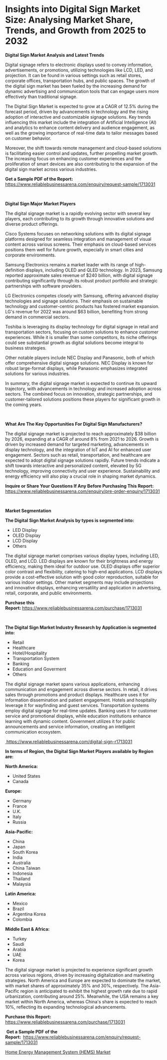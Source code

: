 <p><h1>Insights into Digital Sign Market Size: Analysing Market Share, Trends, and Growth from 2025 to 2032</h1></p><p><strong>Digital Sign Market Analysis and Latest Trends</strong></p>
<p><p>Digital signage refers to electronic displays used to convey information, advertisements, or promotions, utilizing technologies like LCD, LED, and projection. It can be found in various settings such as retail stores, corporate offices, transportation hubs, and public spaces. The growth of the digital sign market has been fueled by the increasing demand for dynamic advertising and communication tools that can engage users more effectively than traditional signage.</p><p>The Digital Sign Market is expected to grow at a CAGR of 12.5% during the forecast period, driven by advancements in technology and the rising adoption of interactive and customizable signage solutions. Key trends influencing this market include the integration of Artificial Intelligence (AI) and analytics to enhance content delivery and audience engagement, as well as the growing importance of real-time data to tailor messages based on customer behavior.</p><p>Moreover, the shift towards remote management and cloud-based solutions is facilitating easier control and updates, further propelling market growth. The increasing focus on enhancing customer experiences and the proliferation of smart devices are also contributing to the expansion of the digital sign market across various industries.</p></p>
<p><strong>Get a Sample PDF of the Report:&nbsp;</strong> <a href="https://www.reliablebusinessarena.com/enquiry/request-sample/1713031?utm_campaign=3267&utm_medium=2&utm_source=Github&utm_content=ia&utm_term=28032025&utm_id=digital-sign">https://www.reliablebusinessarena.com/enquiry/request-sample/1713031</a></p>
<p>&nbsp;</p>
<p><strong>Digital Sign Major Market Players</strong></p>
<p><p>The digital signage market is a rapidly evolving sector with several key players, each contributing to its growth through innovative solutions and diverse product offerings.</p><p>Cisco Systems focuses on networking solutions with its digital signage platforms designed for seamless integration and management of visual content across various screens. Their emphasis on cloud-based services positions them well for future growth, especially in smart cities and corporate environments.</p><p>Samsung Electronics remains a market leader with its range of high-definition displays, including OLED and QLED technology. In 2023, Samsung reported approximate sales revenue of $240 billion, with digital signage contributing significantly through its robust product portfolio and strategic partnerships with software providers.</p><p>LG Electronics competes closely with Samsung, offering advanced display technologies and signage solutions. Their emphasis on sustainable technology and customer-centric products has fostered market expansion. LG's revenue for 2022 was around $63 billion, benefiting from strong demand in commercial sectors.</p><p>Toshiba is leveraging its display technology for digital signage in retail and transportation sectors, focusing on custom solutions to enhance customer experiences. While it is smaller than some competitors, its niche offerings could see substantial growth as digital solutions become integral to business strategies.</p><p>Other notable players include NEC Display and Panasonic, both of which offer comprehensive digital signage solutions. NEC Display is known for robust large-format displays, while Panasonic emphasizes integrated solutions for various industries.</p><p>In summary, the digital signage market is expected to continue its upward trajectory, with advancements in technology and increased adoption across sectors. The combined focus on innovation, strategic partnerships, and customer-tailored solutions positions these players for significant growth in the coming years.</p></p>
<p>&nbsp;</p>
<p><strong>What Are The Key Opportunities For Digital Sign Manufacturers?</strong></p>
<p><p>The digital signage market is projected to reach approximately $38 billion by 2026, expanding at a CAGR of around 8% from 2021 to 2026. Growth is driven by increased demand for targeted marketing, advancements in display technology, and the integration of IoT and AI for enhanced user engagement. Sectors such as retail, transportation, and healthcare are expected to adopt digital signage solutions rapidly. Future trends indicate a shift towards interactive and personalized content, elevated by 5G technology, improving connectivity and user experience. Sustainability and energy efficiency will also play a crucial role in shaping market dynamics.</p></p>
<p><strong>Inquire or Share Your Questions If Any Before Purchasing This Report:</strong> <a href="https://www.reliablebusinessarena.com/enquiry/pre-order-enquiry/1713031?utm_campaign=3267&utm_medium=2&utm_source=Github&utm_content=ia&utm_term=28032025&utm_id=digital-sign">https://www.reliablebusinessarena.com/enquiry/pre-order-enquiry/1713031</a></p>
<p>&nbsp;</p>
<p><strong>Market Segmentation</strong></p>
<p><strong>The Digital Sign Market Analysis by types is segmented into:</strong></p>
<p><ul><li>LED Display</li><li>OLED Display</li><li>LCD Display</li><li>Others</li></ul></p>
<p><p>The digital signage market comprises various display types, including LED, OLED, and LCD. LED displays are known for their brightness and energy efficiency, making them ideal for outdoor use. OLED displays offer superior color contrast and flexibility, catering to high-end applications. LCD displays provide a cost-effective solution with good color reproduction, suitable for various indoor settings. Other market segments may include projections and innovative displays, enhancing versatility and application in advertising, retail, corporate, and public environments.</p></p>
<p><strong>Purchase this Report:&nbsp;</strong><a href="https://www.reliablebusinessarena.com/purchase/1713031?utm_campaign=3267&utm_medium=2&utm_source=Github&utm_content=ia&utm_term=28032025&utm_id=digital-sign">https://www.reliablebusinessarena.com/purchase/1713031</a></p>
<p>&nbsp;</p>
<p><strong>The Digital Sign Market Industry Research by Application is segmented into:</strong></p>
<p><ul><li>Retail</li><li>Healthcare</li><li>Hotel/Hospitality</li><li>Transportation System</li><li>Banking</li><li>Education and Goverment</li><li>Others</li></ul></p>
<p><p>The digital signage market spans various applications, enhancing communication and engagement across diverse sectors. In retail, it drives sales through promotions and product displays. Healthcare uses it for information dissemination and patient engagement. Hotels and hospitality leverage it for wayfinding and guest services. Transportation systems employ digital signage for real-time updates. Banking uses it for customer service and promotional displays, while education institutions enhance learning with dynamic content. Government utilizes it for public announcements and service information, creating an intelligent communication ecosystem.</p></p>
<p><a href="https://www.reliablebusinessarena.com/digital-sign-r1713031?utm_campaign=3267&utm_medium=2&utm_source=Github&utm_content=ia&utm_term=28032025&utm_id=digital-sign">&nbsp;https://www.reliablebusinessarena.com/digital-sign-r1713031</a></p>
<p><strong>In terms of Region, the Digital Sign Market Players available by Region are:</strong></p>
<p>
    <p> <strong> North America: </strong>
        <ul>
            <li>United States</li>
            <li>Canada</li>
        </ul>
        </p> 
    <p> <strong> Europe: </strong>
        <ul>
            <li>Germany</li>
            <li>France</li>
            <li>U.K.</li>
            <li>Italy</li>
            <li>Russia</li>
        </ul>
        </p> 
    <p> <strong> Asia-Pacific: </strong>
        <ul>
            <li>China</li>
            <li>Japan</li>
            <li>South Korea</li>
            <li>India</li>
            <li>Australia</li>
            <li>China Taiwan</li>
            <li>Indonesia</li>
            <li>Thailand</li>
            <li>Malaysia</li>
        </ul>
        </p> 
    <p> <strong> Latin America: </strong>
        <ul>
            <li>Mexico</li>
            <li>Brazil</li>
            <li>Argentina Korea</li>
            <li>Colombia</li>
        </ul>
        </p> 
    <p> <strong> Middle East & Africa: </strong>
        <ul>
            <li>Turkey</li>
            <li>Saudi</li>
            <li>Arabia</li>
            <li>UAE</li>
            <li>Korea</li>
        </ul>
    </p>
    </p>
<p><p>The digital signage market is projected to experience significant growth across various regions, driven by increasing digitalization and marketing strategies. North America and Europe are expected to dominate the market, with market shares of approximately 35% and 30%, respectively. The Asia-Pacific region is anticipated to exhibit the highest growth rate due to rapid urbanization, contributing around 25%. Meanwhile, the USA remains a key market within North America, whereas China's share is expected to reach 10%, reflecting its expanding technological advancements.</p></p>
<p><strong>Purchase this Report: </strong><a href="https://www.reliablebusinessarena.com/purchase/1713031?utm_campaign=3267&utm_medium=2&utm_source=Github&utm_content=ia&utm_term=28032025&utm_id=digital-sign">https://www.reliablebusinessarena.com/purchase/1713031</a></p>
<p>&nbsp;<strong>Get a Sample PDF of the Report:&nbsp;&nbsp;</strong><a href="https://www.reliablebusinessarena.com/enquiry/request-sample/1713031?utm_campaign=3267&utm_medium=2&utm_source=Github&utm_content=ia&utm_term=28032025&utm_id=digital-sign">https://www.reliablebusinessarena.com/enquiry/request-sample/1713031</a></p>
<p><strong></strong></p>
<p><p><a href="https://github.com/duscarajlha/Market-Research-Report-List-1/blob/main/home-energy-management-system-hems-market.md?utm_campaign=3267&utm_medium=2&utm_source=Github&utm_content=ia&utm_term=28032025&utm_id=digital-sign">Home Energy Management System (HEMS) Market</a></p></p>